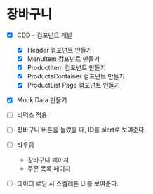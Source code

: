 # 장바구니

- [x] CDD - 컴포넌트 개발
  - [x] Header 컴포넌트 만들기
  - [x] MenuItem 컴포넌트 만들기
  - [x] ProductItem 컴포넌트 만들기
  - [x] ProductsContainer 컴포넌트 만들기
  - [x] ProductList Page 컴포넌트 만들기
- [x] Mock Data 만들기

- [ ] 리덕스 적용
- [ ] 장바구니 버튼을 눌렀을 때, ID를 alert로 보여준다.
- [ ] 라우팅

  - 장바구니 페이지
  - 주문 목록 페이지

- [ ] 데이터 로딩 시 스켈레톤 UI를 보여준다.
